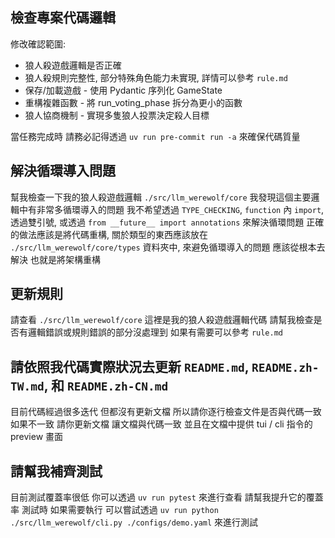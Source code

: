 ## 檢查專案代碼邏輯

修改確認範圍:

- 狼人殺遊戲邏輯是否正確
- 狼人殺規則完整性, 部分特殊角色能力未實現, 詳情可以參考 `rule.md`
- 保存/加載遊戲 - 使用 Pydantic 序列化 GameState
- 重構複雜函數 - 將 run_voting_phase 拆分為更小的函數
- 狼人協商機制 - 實現多隻狼人投票決定殺人目標

當任務完成時 請務必記得透過 `uv run pre-commit run -a` 來確保代碼質量

## 解決循環導入問題

幫我檢查一下我的狼人殺遊戲邏輯 `./src/llm_werewolf/core`
我發現這個主要邏輯中有非常多循環導入的問題 我不希望透過 `TYPE_CHECKING`, `function` 內 `import`, 透過雙引號, 或透過 `from __future__ import annotations` 來解決循環問題
正確的做法應該是將代碼重構, 關於類型的東西應該放在 `./src/llm_werewolf/core/types` 資料夾中, 來避免循環導入的問題
應該從根本去解決 也就是將架構重構

## 更新規則

請查看 `./src/llm_werewolf/core` 這裡是我的狼人殺遊戲邏輯代碼
請幫我檢查是否有邏輯錯誤或規則錯誤的部分沒處理到
如果有需要可以參考 `rule.md`

## 請依照我代碼實際狀況去更新 `README.md`, `README.zh-TW.md`, 和 `README.zh-CN.md`

目前代碼經過很多迭代 但都沒有更新文檔 所以請你逐行檢查文件是否與代碼一致
如果不一致 請你更新文檔 讓文檔與代碼一致
並且在文檔中提供 tui / cli 指令的 preview 畫面

## 請幫我補齊測試

目前測試覆蓋率很低
你可以透過 `uv run pytest` 來進行查看
請幫我提升它的覆蓋率
測試時 如果需要執行 可以嘗試透過 `uv run python ./src/llm_werewolf/cli.py ./configs/demo.yaml` 來進行測試
